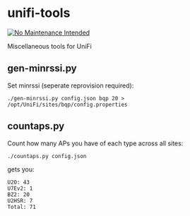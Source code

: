 # unifi-tools
[![No Maintenance Intended](http://unmaintained.tech/badge.svg)](http://unmaintained.tech/)

Miscellaneous tools for UniFi

## gen-minrssi.py
Set minrssi (seperate reprovision required):

```./gen-minrssi.py config.json bqp 20 > /opt/UniFi/sites/bqp/config.properties```

## countaps.py
Count how many APs you have of each type across all sites:

```./countaps.py config.json```

gets you:

```
U2O: 43
U7Ev2: 1
BZ2: 20
U2HSR: 7
Total: 71
```
